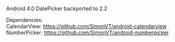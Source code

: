 Android 4.0 DatePicker backported to 2.2  

Dependencies:  
CalendarView: https://github.com/SimonVT/android-calendarview  
NumberPicker: https://github.com/SimonVT/android-numberpicker
